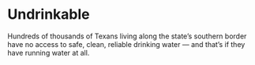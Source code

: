 # Undrinkable

Hundreds of thousands of Texans living along the state’s southern border have no access to safe, clean, reliable drinking water — and that’s if they have running water at all.
